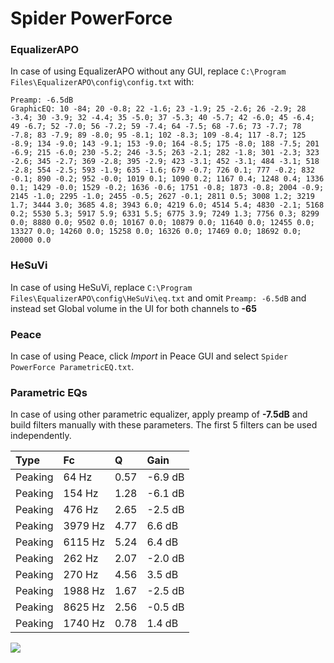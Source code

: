 # Spider PowerForce

### EqualizerAPO
In case of using EqualizerAPO without any GUI, replace `C:\Program Files\EqualizerAPO\config\config.txt`
with:
```
Preamp: -6.5dB
GraphicEQ: 10 -84; 20 -0.8; 22 -1.6; 23 -1.9; 25 -2.6; 26 -2.9; 28 -3.4; 30 -3.9; 32 -4.4; 35 -5.0; 37 -5.3; 40 -5.7; 42 -6.0; 45 -6.4; 49 -6.7; 52 -7.0; 56 -7.2; 59 -7.4; 64 -7.5; 68 -7.6; 73 -7.7; 78 -7.8; 83 -7.9; 89 -8.0; 95 -8.1; 102 -8.3; 109 -8.4; 117 -8.7; 125 -8.9; 134 -9.0; 143 -9.1; 153 -9.0; 164 -8.5; 175 -8.0; 188 -7.5; 201 -6.9; 215 -6.0; 230 -5.2; 246 -3.5; 263 -2.1; 282 -1.8; 301 -2.3; 323 -2.6; 345 -2.7; 369 -2.8; 395 -2.9; 423 -3.1; 452 -3.1; 484 -3.1; 518 -2.8; 554 -2.5; 593 -1.9; 635 -1.6; 679 -0.7; 726 0.1; 777 -0.2; 832 -0.1; 890 -0.2; 952 -0.0; 1019 0.1; 1090 0.2; 1167 0.4; 1248 0.4; 1336 0.1; 1429 -0.0; 1529 -0.2; 1636 -0.6; 1751 -0.8; 1873 -0.8; 2004 -0.9; 2145 -1.0; 2295 -1.0; 2455 -0.5; 2627 -0.1; 2811 0.5; 3008 1.2; 3219 1.7; 3444 3.0; 3685 4.8; 3943 6.0; 4219 6.0; 4514 5.4; 4830 -2.1; 5168 0.2; 5530 5.3; 5917 5.9; 6331 5.5; 6775 3.9; 7249 1.3; 7756 0.3; 8299 0.0; 8880 0.0; 9502 0.0; 10167 0.0; 10879 0.0; 11640 0.0; 12455 0.0; 13327 0.0; 14260 0.0; 15258 0.0; 16326 0.0; 17469 0.0; 18692 0.0; 20000 0.0
```

### HeSuVi
In case of using HeSuVi, replace `C:\Program Files\EqualizerAPO\config\HeSuVi\eq.txt` and omit `Preamp:
-6.5dB` and instead set Global volume in the UI for both channels to **-65**

### Peace
In case of using Peace, click *Import* in Peace GUI and select `Spider PowerForce ParametricEQ.txt`.

### Parametric EQs
In case of using other parametric equalizer, apply preamp of **-7.5dB** and build filters manually with
these parameters. The first 5 filters can be used independently.

| Type    | Fc      |    Q | Gain    |
|:--------|:--------|:-----|:--------|
| Peaking | 64 Hz   | 0.57 | -6.9 dB |
| Peaking | 154 Hz  | 1.28 | -6.1 dB |
| Peaking | 476 Hz  | 2.65 | -2.5 dB |
| Peaking | 3979 Hz | 4.77 | 6.6 dB  |
| Peaking | 6115 Hz | 5.24 | 6.4 dB  |
| Peaking | 262 Hz  | 2.07 | -2.0 dB |
| Peaking | 270 Hz  | 4.56 | 3.5 dB  |
| Peaking | 1988 Hz | 1.67 | -2.5 dB |
| Peaking | 8625 Hz | 2.56 | -0.5 dB |
| Peaking | 1740 Hz | 0.78 | 1.4 dB  |

![](https://raw.githubusercontent.com/jaakkopasanen/AutoEq/master/results/innerfidelity/sbaf-serious/Spider%20PowerForce/Spider%20PowerForce.png)